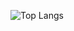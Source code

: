 ![Top Langs](https://github-readme-stats.vercel.app/api/top-langs/?username=Sebe112&langs_count=8&theme=radical&show_icons=true&layout=donut)
